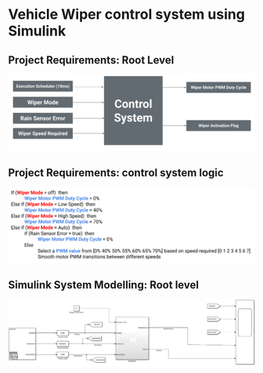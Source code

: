 # Vehicle Wiper control system using Simulink

## Project Requirements: Root Level
![](requirement1.PNG)

## Project Requirements: control system logic
![](control_logic.png)

## Simulink System Modelling: Root level
![](simulink_model.png)
